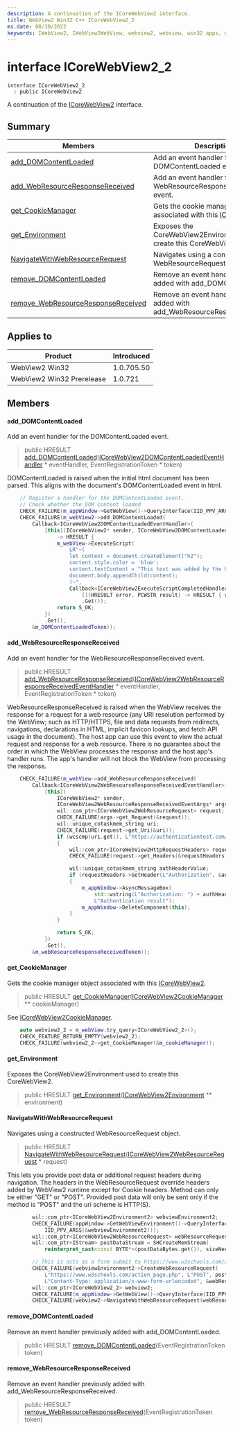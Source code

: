 ```yaml
---
description: A continuation of the ICoreWebView2 interface.
title: WebView2 Win32 C++ ICoreWebView2_2
ms.date: 08/30/2022
keywords: IWebView2, IWebView2WebView, webview2, webview, win32 apps, win32, edge, ICoreWebView2, ICoreWebView2Controller, browser control, edge html, ICoreWebView2_2
---
```


# interface ICoreWebView2_2

```
interface ICoreWebView2_2
  : public ICoreWebView2
```

A continuation of the [ICoreWebView2](icorewebview2.md) interface.

## Summary

 Members                        | Descriptions
--------------------------------|---------------------------------------------
[add_DOMContentLoaded](#add_domcontentloaded) | Add an event handler for the DOMContentLoaded event.
[add_WebResourceResponseReceived](#add_webresourceresponsereceived) | Add an event handler for the WebResourceResponseReceived event.
[get_CookieManager](#get_cookiemanager) | Gets the cookie manager object associated with this [ICoreWebView2](icorewebview2.md).
[get_Environment](#get_environment) | Exposes the CoreWebView2Environment used to create this CoreWebView2.
[NavigateWithWebResourceRequest](#navigatewithwebresourcerequest) | Navigates using a constructed WebResourceRequest object.
[remove_DOMContentLoaded](#remove_domcontentloaded) | Remove an event handler previously added with add_DOMContentLoaded.
[remove_WebResourceResponseReceived](#remove_webresourceresponsereceived) | Remove an event handler previously added with add_WebResourceResponseReceived.

## Applies to

Product                         | Introduced
--------------------------------|---------------------------------------------
WebView2 Win32            |    1.0.705.50
WebView2 Win32 Prerelease |    1.0.721

## Members

#### add_DOMContentLoaded

Add an event handler for the DOMContentLoaded event.

> public HRESULT [add_DOMContentLoaded](#add_domcontentloaded)([ICoreWebView2DOMContentLoadedEventHandler](icorewebview2domcontentloadedeventhandler.md) * eventHandler, EventRegistrationToken * token)

DOMContentLoaded is raised when the initial html document has been parsed. This aligns with the document's DOMContentLoaded event in html.

```cpp
    // Register a handler for the DOMContentLoaded event.
    // Check whether the DOM content loaded
    CHECK_FAILURE(m_appWindow->GetWebView()->QueryInterface(IID_PPV_ARGS(&m_webView2)));
    CHECK_FAILURE(m_webView2->add_DOMContentLoaded(
        Callback<ICoreWebView2DOMContentLoadedEventHandler>(
            [this](ICoreWebView2* sender, ICoreWebView2DOMContentLoadedEventArgs* args)
                -> HRESULT {
                m_webView->ExecuteScript(
                    LR"~(
                    let content = document.createElement("h2");
                    content.style.color = 'blue';
                    content.textContent = "This text was added by the host app";
                    document.body.appendChild(content);
                    )~",
                    Callback<ICoreWebView2ExecuteScriptCompletedHandler>(
                        [](HRESULT error, PCWSTR result) -> HRESULT { return S_OK; })
                        .Get());
                return S_OK;
            })
            .Get(),
        &m_DOMContentLoadedToken));
```

#### add_WebResourceResponseReceived

Add an event handler for the WebResourceResponseReceived event.

> public HRESULT [add_WebResourceResponseReceived](#add_webresourceresponsereceived)([ICoreWebView2WebResourceResponseReceivedEventHandler](icorewebview2webresourceresponsereceivedeventhandler.md) * eventHandler, EventRegistrationToken * token)

WebResourceResponseReceived is raised when the WebView receives the response for a request for a web resource (any URI resolution performed by the WebView; such as HTTP/HTTPS, file and data requests from redirects, navigations, declarations in HTML, implicit favicon lookups, and fetch API usage in the document). The host app can use this event to view the actual request and response for a web resource. There is no guarantee about the order in which the WebView processes the response and the host app's handler runs. The app's handler will not block the WebView from processing the response. 
```cpp
    CHECK_FAILURE(m_webView->add_WebResourceResponseReceived(
        Callback<ICoreWebView2WebResourceResponseReceivedEventHandler>(
            [this](
                ICoreWebView2* sender,
                ICoreWebView2WebResourceResponseReceivedEventArgs* args) {
                wil::com_ptr<ICoreWebView2WebResourceRequest> request;
                CHECK_FAILURE(args->get_Request(&request));
                wil::unique_cotaskmem_string uri;
                CHECK_FAILURE(request->get_Uri(&uri));
                if (wcscmp(uri.get(), L"https://authenticationtest.com/HTTPAuth/") == 0)
                {
                    wil::com_ptr<ICoreWebView2HttpRequestHeaders> requestHeaders;
                    CHECK_FAILURE(request->get_Headers(&requestHeaders));

                    wil::unique_cotaskmem_string authHeaderValue;
                    if (requestHeaders->GetHeader(L"Authorization", &authHeaderValue) == S_OK)
                    {
                        m_appWindow->AsyncMessageBox(
                            std::wstring(L"Authorization: ") + authHeaderValue.get(),
                            L"Authentication result");
                        m_appWindow->DeleteComponent(this);
                    }
                }

                return S_OK;
            })
            .Get(),
        &m_webResourceResponseReceivedToken));
```

#### get_CookieManager

Gets the cookie manager object associated with this [ICoreWebView2](icorewebview2.md).

> public HRESULT [get_CookieManager](#get_cookiemanager)([ICoreWebView2CookieManager](icorewebview2cookiemanager.md) ** cookieManager)

See [ICoreWebView2CookieManager](icorewebview2cookiemanager.md).

```cpp
    auto webview2_2 = m_webView.try_query<ICoreWebView2_2>();
    CHECK_FEATURE_RETURN_EMPTY(webview2_2);
    CHECK_FAILURE(webview2_2->get_CookieManager(&m_cookieManager));
```

#### get_Environment

Exposes the CoreWebView2Environment used to create this CoreWebView2.

> public HRESULT [get_Environment](#get_environment)([ICoreWebView2Environment](icorewebview2environment.md) ** environment)

#### NavigateWithWebResourceRequest

Navigates using a constructed WebResourceRequest object.

> public HRESULT [NavigateWithWebResourceRequest](#navigatewithwebresourcerequest)([ICoreWebView2WebResourceRequest](icorewebview2webresourcerequest.md) * request)

This lets you provide post data or additional request headers during navigation. The headers in the WebResourceRequest override headers added by WebView2 runtime except for Cookie headers. Method can only be either "GET" or "POST". Provided post data will only be sent only if the method is "POST" and the uri scheme is HTTP(S). 
```cpp
        wil::com_ptr<ICoreWebView2Environment2> webviewEnvironment2;
        CHECK_FAILURE(appWindow->GetWebViewEnvironment()->QueryInterface(
            IID_PPV_ARGS(&webviewEnvironment2)));
        wil::com_ptr<ICoreWebView2WebResourceRequest> webResourceRequest;
        wil::com_ptr<IStream> postDataStream = SHCreateMemStream(
            reinterpret_cast<const BYTE*>(postDataBytes.get()), sizeNeededForMultiByte);

        // This is acts as a form submit to https://www.w3schools.com/action_page.php
        CHECK_FAILURE(webviewEnvironment2->CreateWebResourceRequest(
            L"https://www.w3schools.com/action_page.php", L"POST", postDataStream.get(),
            L"Content-Type: application/x-www-form-urlencoded", &webResourceRequest));
        wil::com_ptr<ICoreWebView2_2> webview2;
        CHECK_FAILURE(m_appWindow->GetWebView()->QueryInterface(IID_PPV_ARGS(&webview2)));
        CHECK_FAILURE(webview2->NavigateWithWebResourceRequest(webResourceRequest.get()));
```

#### remove_DOMContentLoaded

Remove an event handler previously added with add_DOMContentLoaded.

> public HRESULT [remove_DOMContentLoaded](#remove_domcontentloaded)(EventRegistrationToken token)

#### remove_WebResourceResponseReceived

Remove an event handler previously added with add_WebResourceResponseReceived.

> public HRESULT [remove_WebResourceResponseReceived](#remove_webresourceresponsereceived)(EventRegistrationToken token)

